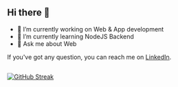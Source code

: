 
<!-- <img align="left"  width="47%" src="https://github-readme-stats.vercel.app/api?username=waqasaya-z&show_icons=true&theme=radical" /> -->

 <!-- <img  src="https://github-readme-stats.vercel.app/api/top-langs/?username=waqasaya-z&layout=compact" /> -->
## Hi there 👋

- 🔭 I’m currently working on Web & App development
- 🌱 I’m currently learning NodeJS Backend
- 💬 Ask me about Web

If you've got any question, you can reach me on <a href="https://www.linkedin.com/in/waqas-ayaz-856811266/"> LinkedIn</a>.

##

[![GitHub Streak](https://streak-stats.demolab.com/?user=waqasaya-z)](https://git.io/streak-stats)



<!--
**waqasaya-z/waqasaya-z** is a ✨ _special_ ✨ repository because its `README.md` (this file) appears on your GitHub profile.

Here are some ideas to get you started:

- 🔭 I’m currently working on ...
- 🌱 I’m currently learning ...
- 👯 I’m looking to collaborate on ...
- 🤔 I’m looking for help with ...
- 💬 Ask me about ...
- 📫 How to reach me: ...
- 😄 Pronouns: ...
- ⚡ Fun fact: ...
-->
